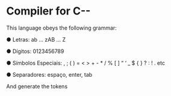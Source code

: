 # Compiler for C--

This language obeys the following grammar:

● Letras: ab ... zAB ... Z

● Dígitos: 0123456789

● Símbolos Especiais: , ; ( ) = < > + - * / % [ ] “ ‘ _ $ { } ? : ! . etc

● Separadores: espaço, enter, tab

And generate the tokens
